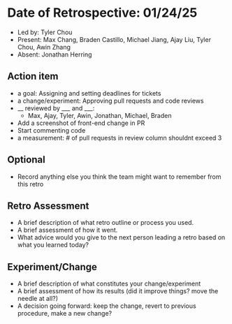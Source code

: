 # Date of Retrospective: 01/24/25

* Led by: Tyler Chou
* Present: Max Chang, Braden Castillo, Michael Jiang, Ajay Liu, Tyler Chou, Awin Zhang
* Absent: Jonathan Herring

## Action item

* a goal: Assigning and setting deadlines for tickets
* a change/experiment: Approving pull requests and code reviews
* __ reviewed by ___ and ___:
    * Max, Ajay, Tyler, Awin, Jonathan, Michael, Braden
* Add a screenshot of front-end change in PR
* Start commenting code
* a measurement: # of pull requests in review column shouldnt exceed 3

## Optional

* Record anything else you think the team might want to remember from this retro

## Retro Assessment

* A brief description of what retro outline or process you used.
* A brief assessment of how it went.
* What advice would you give to the next person leading a retro based on what you learned today?

## Experiment/Change

* A brief description of what constitutes your change/experiment
* A brief assessment of how its results (did it improve things? move the needle at all?)
* A decision going forward: keep the change, revert to previous procedure, make a new change? 

